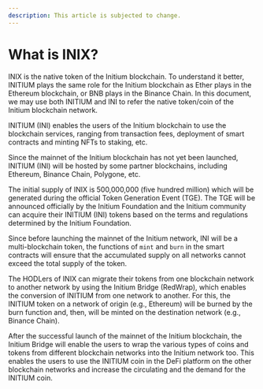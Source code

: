 ```yaml
---
description: This article is subjected to change.
---
```


# What is INIX?

INIX is the native token of the Initium blockchain. To understand it better, INITIUM plays the same role for the Initium blockchain as Ether plays in the Ethereum blockchain, or BNB plays in the Binance Chain. In this document, we may use both INITIUM and INI to refer the native token/coin of the Initium blockchain network.&#x20;

INITIUM (INI) enables the users of the Initium blockchain to use the blockchain services, ranging from transaction fees, deployment of smart contracts and minting NFTs to staking, etc.&#x20;

Since the mainnet of the Initium blockchain has not yet been launched, INITIUM (INI) will be hosted by some partner blockchains, including Ethereum, Binance Chain, Polygone, etc.&#x20;

The initial supply of INIX is 500,000,000 (five hundred million) which will be generated during the official Token Generation Event (TGE). The TGE will be announced officially by the Initium Foundation and the Initium community can acquire their INITIUM (INI) tokens based on the terms and regulations determined by the Initium Foundation.&#x20;

Since before launching the mainnet of the Initium network, INI will be a multi-blockchain token, the functions of `mint` and `burn` in the smart contracts will ensure that the accumulated supply on all networks cannot exceed the total supply of the token. &#x20;

The HODLers of INIX can migrate their tokens from one blockchain network to another network by using the Initium Bridge (RedWrap), which enables the conversion of INITIUM from one network to another. For this, the INITIUM token on a network of origin (e.g., Ethereum) will be burned by the burn function and, then, will be minted on the destination network (e.g., Binance Chain).&#x20;

After the successful launch of the mainnet of the Initium blockchain, the Initium Bridge will enable the users to wrap the various types of coins and tokens from different blockchain networks into the Initium network too. This enables the users to use the INITIUM coin in the DeFi platform on the other blockchain networks and increase the circulating and the demand for the INITIUM coin.&#x20;
